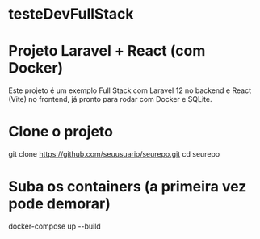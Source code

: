 # testeDevFullStack

# Projeto Laravel + React (com Docker)

Este projeto é um exemplo Full Stack com Laravel 12 no backend e React (Vite) no frontend, já pronto para rodar com Docker e SQLite.

# Clone o projeto

git clone https://github.com/seuusuario/seurepo.git
cd seurepo

# Suba os containers (a primeira vez pode demorar)

docker-compose up --build
